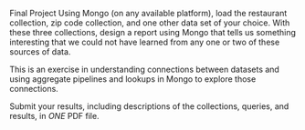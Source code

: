 Final Project
Using Mongo (on any available platform), load the restaurant collection, zip code collection, and one other data set of your choice. With these three collections, design a report using Mongo that tells us something interesting that we could not have learned from any one or two of these sources of data. 


This is an exercise in understanding connections between datasets and using aggregate pipelines and lookups in Mongo to explore those connections. 


Submit your results, including descriptions of the collections, queries, and results, in *ONE* PDF file. 

